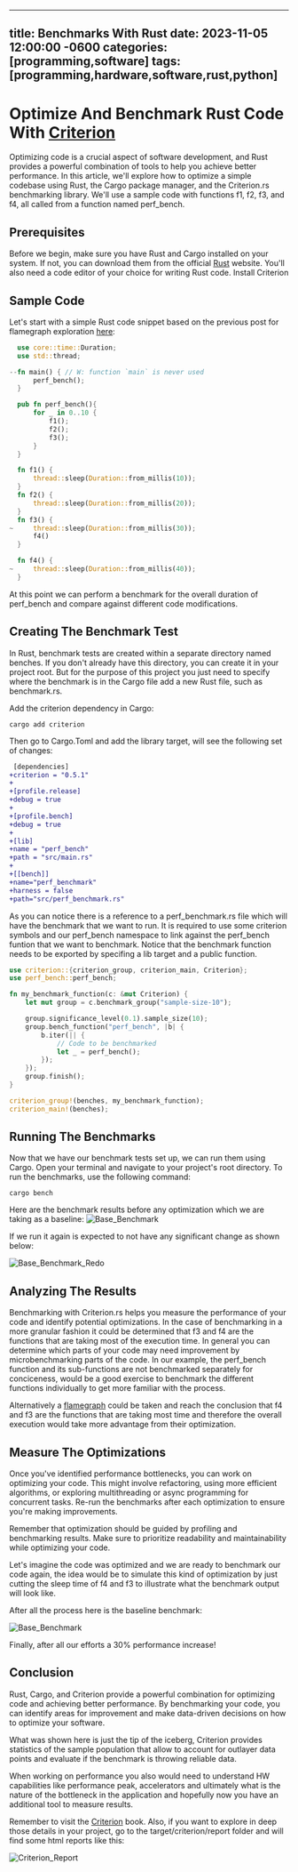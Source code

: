 
---
title: Benchmarks With Rust
date: 2023-11-05 12:00:00 -0600
categories: [programming,software]
tags: [programming,hardware,software,rust,python]
---
# Optimize And Benchmark Rust Code With [Criterion](https://bheisler.github.io/criterion.rs/book/index.html)

Optimizing code is a crucial aspect of software development, and Rust provides a powerful combination of tools to help you achieve better performance. In this article, we'll explore how to optimize a simple codebase using Rust, the Cargo package manager, and the Criterion.rs benchmarking library. We'll use a sample code with functions f1, f2, f3, and f4, all called from a function named perf_bench.

## Prerequisites
Before we begin, make sure you have Rust and Cargo installed on your system. If not, you can download them from the official [Rust](https://www.rust-lang.org/) website. You'll also need a code editor of your choice for writing Rust code.
Install Criterion 

## Sample Code
Let's start with a simple Rust code snippet based on the previous post for flamegraph exploration [here](https://horahh.github.io/posts/Rust-Flamegraph/):

```rust
  use core::time::Duration;
  use std::thread;

--fn main() { // W: function `main` is never used
      perf_bench();
  }

  pub fn perf_bench(){
      for _ in 0..10 {
          f1();
          f2();
          f3();
      }
  }

  fn f1() {
      thread::sleep(Duration::from_millis(10));
  }
  fn f2() {
      thread::sleep(Duration::from_millis(20));
  }
  fn f3() {
~     thread::sleep(Duration::from_millis(30));
      f4()
  }

  fn f4() {
~     thread::sleep(Duration::from_millis(40));
  }

  ```

At this point we can perform a benchmark for the overall duration of perf_bench and compare against different code modifications.

## Creating The Benchmark Test

In Rust, benchmark tests are created within a separate directory named benches. If you don't already have this directory, you can create it in your project root. But for the purpose of this project you just need to specify where the benchmark is in the Cargo file add a new Rust file, such as benchmark.rs.

Add the criterion dependency in Cargo:

```
cargo add criterion
```

Then go to Cargo.Toml and add the library target, will see the following set of changes:

```diff
 [dependencies]
+criterion = "0.5.1"
+
+[profile.release]
+debug = true
+
+[profile.bench]
+debug = true
+
+[lib]
+name = "perf_bench"
+path = "src/main.rs"
+
+[[bench]]
+name="perf_benchmark"
+harness = false
+path="src/perf_benchmark.rs"
```

As you can notice there is a reference to a perf_benchmark.rs file which will have the benchmark that we want to run. It is required to use some criterion symbols and our perf_bench namespace to link against the perf_bench funtion that we want to benchmark. Notice that the benchmark function needs to be exported by specifing a lib target and a public function.

```rust
use criterion::{criterion_group, criterion_main, Criterion};
use perf_bench::perf_bench;

fn my_benchmark_function(c: &mut Criterion) {
    let mut group = c.benchmark_group("sample-size-10");

    group.significance_level(0.1).sample_size(10);
    group.bench_function("perf_bench", |b| {
        b.iter(|| {
            // Code to be benchmarked
            let _ = perf_bench();
        });
    });
    group.finish();
}

criterion_group!(benches, my_benchmark_function);
criterion_main!(benches);

```

## Running The Benchmarks
Now that we have our benchmark tests set up, we can run them using Cargo. Open your terminal and navigate to your project's root directory. To run the benchmarks, use the following command:

``` 
cargo bench
```

Here are the benchmark results before any optimization which we are taking as a baseline:
![Base_Benchmark](/assets/images/2023-11-05-Rust-Criterion-Benchmark/rust_bench_first_iteration.png)

If we run it again is expected to not have any significant change as shown below:

![Base_Benchmark_Redo](/assets/images/2023-11-05-Rust-Criterion-Benchmark/rust_bench_second_iteration.png)

## Analyzing The Results

Benchmarking with Criterion.rs helps you measure the performance of your code and identify potential optimizations. In the case of benchmarking in a more granular fashion it could be determined that f3 and f4 are the functions that are taking most of the execution time. In general you can determine which parts of your code may need improvement by microbenchmarking parts of the code. In our example, the perf_bench function and its sub-functions are not benchmarked separately for conciceness, would be a good exercise to benchmark the different functions individually to get more familiar with the process.

Alternatively a [flamegraph](https://horahh.github.io/posts/Rust-Flamegraph/) could be taken and reach the conclusion that f4 and f3 are the functions that are taking most time and therefore the overall execution would take more advantage from their optimization.

## Measure The Optimizations

Once you've identified performance bottlenecks, you can work on optimizing your code. This might involve refactoring, using more efficient algorithms, or exploring multithreading or async programming for concurrent tasks. Re-run the benchmarks after each optimization to ensure you're making improvements.

Remember that optimization should be guided by profiling and benchmarking results. Make sure to prioritize readability and maintainability while optimizing your code.

Let's imagine the code was optimized and we are ready to benchmark our code again, the idea would be to simulate this kind of optimization by just cutting the sleep time of f4 and f3 to illustrate what the benchmark output will look like.

After all the process here is the baseline benchmark:

![Base_Benchmark](/assets/images/2023-11-05-Rust-Criterion-Benchmark/rust_benchmark_improved.png)

Finally, after all our efforts a 30% performance increase!


## Conclusion

Rust, Cargo, and Criterion provide a powerful combination for optimizing code and achieving better performance. By benchmarking your code, you can identify areas for improvement and make data-driven decisions on how to optimize your software.

What was shown here is just the tip of the iceberg, Criterion provides statistics of the sample population that allow to account for outlayer data points and evaluate if the benchmark is throwing reliable data.

When working on performance you also would need to understand HW capabilities like performance peak, accelerators and ultimately what is the nature of the bottleneck in the application and hopefully now you have an additional tool to measure results. 

Remember to visit the [Criterion](https://bheisler.github.io/criterion.rs/book/getting_started.html) book.  Also, if you want to explore in deep those details in your project, go to the target/criterion/report folder and will find some html reports like this:

![Criterion_Report](/assets/images/2023-11-05-Rust-Criterion-Benchmark/criterion_report.png)


